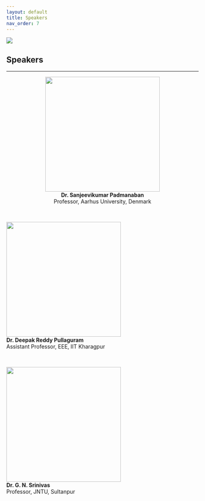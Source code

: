 ```yaml
---
layout: default
title: Speakers
nav_order: 7
---
```

![](../../assets/images/bg_windmill.jpg)
## Speakers
---
<p align="center">
<img width="300" height="300" src="../../assets/images/speaker1.jpg"><br>
<b>Dr. Sanjeevikumar Padmanaban</b><br>
Professor, Aarhus University, Denmark<br>
<p>&nbsp;</p>
<img width="300" height="300" src="../../assets/images/speaker2.jpg"><br>
<b>Dr. Deepak Reddy Pullaguram</b><br>
Assistant Professor, EEE, IIT Kharagpur<br>
<p>&nbsp;</p>
<img width="300" height="300" src="../../assets/images/speaker3.jpg"><br>
<b>Dr. G. N. Srinivas</b><br>
Professor, JNTU, Sultanpur<br>
</p>